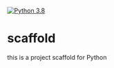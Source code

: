 
[![Python 3.8](https://github.com/DavidSolan0/scaffold/actions/workflows/main.yml/badge.svg)](https://github.com/DavidSolan0/scaffold/actions/workflows/main.yml)

# scaffold

this is a project scaffold for Python
